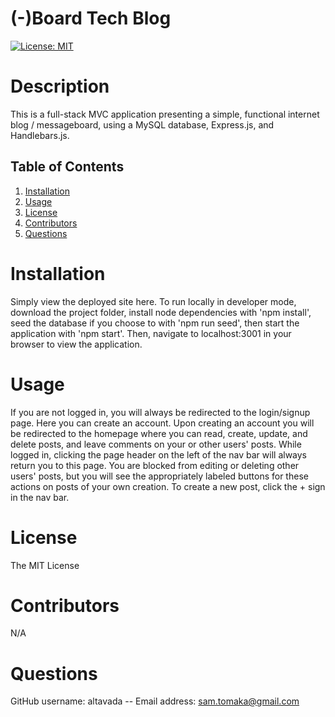 # (-)Board Tech Blog
[![License: MIT](https://img.shields.io/badge/License-MIT-yellow.svg)](https://opensource.org/licenses/MIT)
# Description
This is a full-stack MVC application presenting a simple, functional internet blog / messageboard, using a MySQL database, Express.js, and Handlebars.js.
## Table of Contents
1. [Installation](#installation)
2. [Usage](#usage)
3. [License](#license)
4. [Contributors](#contributors)
5. [Questions](#questions)
# Installation
Simply view the deployed site here. To run locally in developer mode, download the project folder, install node dependencies with 'npm install', seed the database if you choose to with 'npm run seed', then start the application with 'npm start'. Then, navigate to localhost:3001 in your browser to view the application.
# Usage
If you are not logged in, you will always be redirected to the login/signup page. Here you can create an account. Upon creating an account you will be redirected to the homepage where you can read, create, update, and delete posts, and leave comments on your or other users' posts. While logged in, clicking the page header on the left of the nav bar will always return you to this page. You are blocked from editing or deleting other users' posts, but you will see the appropriately labeled buttons for these actions on posts of your own creation. To create a new post, click the + sign in the nav bar.
# License
The MIT License
# Contributors
N/A
# Questions
GitHub username: altavada -- Email address: sam.tomaka@gmail.com